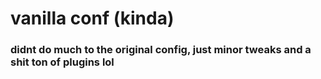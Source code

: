 # vanilla conf (kinda)

### didnt do much to the original config, just minor tweaks and a shit ton of plugins lol
